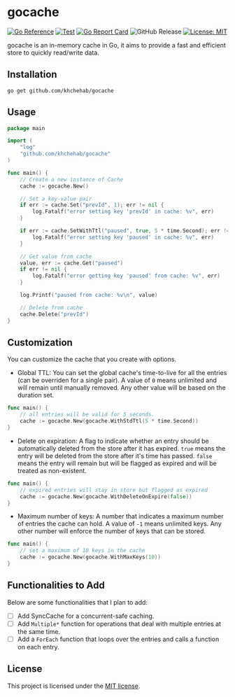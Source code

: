 # gocache

[![Go Reference](https://pkg.go.dev/badge/github.com/khchehab/gocache.svg)](https://pkg.go.dev/github.com/khchehab/gocache)
[![Test](https://github.com/khchehab/gocache/actions/workflows/go.yml/badge.svg)](https://github.com/khchehab/gocache/actions)
[![Go Report Card](https://goreportcard.com/badge/github.com/khchehab/gocache)](https://goreportcard.com/report/github.com/khchehab/gocache)
![GitHub Release](https://img.shields.io/github/v/release/khchehab/gocache)
[![License: MIT](https://img.shields.io/badge/License-MIT-yellow.svg)](https://opensource.org/licenses/MIT)

gocache is an in-memory cache in Go, it aims to provide a fast and efficient store to quickly read/write data.

## Installation

```shell
go get github.com/khchehab/gocache
```

## Usage

```go
package main

import (
    "log"
    "github.com/khchehab/gocache"
)

func main() {
    // Create a new instance of Cache
    cache := gocache.New()

    // Set a key-value pair
    if err := cache.Set("prevId", 1); err != nil {
        log.Fatalf("error setting key 'prevId' in cache: %v", err)
    }

    if err := cache.SetWithTtl("paused", true, 5 * time.Second); err != nil {
        log.Fatalf("error setting key 'paused' in cache: %v", err)
    }

    // Get value from cache
    value, err := cache.Get("paused")
    if err != nil {
        log.Fatalf("error getting key 'paused' from cache: %v", err)
    }

    log.Printf("paused from cache: %v\n", value)

    // Delete from cache
    cache.Delete("prevId")
}
```

## Customization

You can customize the cache that you create with options.
- Global TTL: You can set the global cache's time-to-live for all the entries (can be overriden for a single pair). A value of `0` means unlimited and will remain until manually removed. Any other value will be based on the duration set.

```go
func main() {
    // all entries will be valid for 5 seconds.
    cache := gocache.New(gocache.WithStdTtl(5 * time.Second))
}
```

- Delete on expiration: A flag to indicate whether an entry should be automatically deleted from the store after it has expired. `true` means the entry will be deleted from the store after it's time has passed. `false` means the entry will remain but will be flagged as expired and will be treated as non-existent.

```go
func main() {
    // expired entries will stay in store but flagged as expired
    cache := gocache.New(gocache.WithDeleteOnExpire(false))
}
```

- Maximum number of keys: A number that indicates a maximum number of entries the cache can hold. A value of `-1` means unlimited keys. Any other number will enforce the number of keys that can be stored.

```go
func main() {
    // set a maximum of 10 keys in the cache
    cache := gocache.New(gocache.WithMaxKeys(10))
}
```

## Functionalities to Add

Below are some functionalities that I plan to add:
- [ ] Add SyncCache for a concurrent-safe caching.
- [ ] Add `Multiple*` function for operations that deal with multiple entries at the same time.
- [ ] Add a `ForEach` function that loops over the entries and calls a function on each entry.

## License

This project is licensed under the [MIT license](LICENSE).
